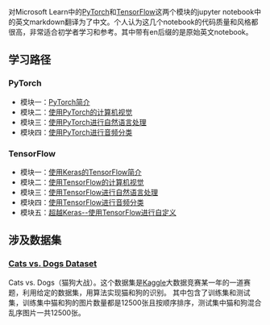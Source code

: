 对Microsoft Learn中的[PyTorch](https://learn.microsoft.com/zh-cn/training/paths/pytorch-fundamentals/)和[TensorFlow](https://learn.microsoft.com/zh-cn/training/paths/tensorflow-fundamentals/)这两个模块的jupyter notebook中的英文markdown翻译为了中文。个人认为这几个notebook的代码质量和风格都很高，非常适合初学者学习和参考。其中带有en后缀的是原始英文notebook。

## 学习路径

### PyTorch

- 模块一：[PyTorch简介](/PyTorch/intro-pytorch/1-introduction.md)
- 模块二：[使用PyTorch的计算机视觉](/PyTorch/computer-vision/1-introduction.md)
- 模块三：[使用PyTorch进行自然语言处理](PyTorch/nlp/1.introduction.md)
- 模块四：[使用PyTorch进行音频分类](PyTorch/audio/1-introduction.md)

### TensorFlow

- 模块一：[使用Keras的TensorFlow简介](./TensorFlow/intro-keras/1-introduction.md)
- 模块二：[使用TensorFlow的计算机视觉](./TensorFlow/computer-vision/1-introduction.md)
- 模块三：[使用TensorFlow进行自然语言处理](./TensorFlow/nlp/1-introduction.md)
- 模块四：[使用TensorFlow进行音频分类](./TensorFlow/audio/1-introduction.md)
- 模块五：[超越Keras--使用TensorFlow进行自定义](./TensorFlow/intro-tf/1-introduction.md)

## 涉及数据集

### [Cats vs. Dogs Dataset](https://download.microsoft.com/download/3/E/1/3E1C3F21-ECDB-4869-8368-6DEBA77B919F/kagglecatsanddogs_5340.zip) 
Cats vs. Dogs（猫狗大战）。这个数据集是[Kaggle](https://www.kaggle.com/datasets/karakaggle/kaggle-cat-vs-dog-dataset)大数据竞赛某一年的一道赛题，利用给定的数据集，用算法实现猫和狗的识别。 其中包含了训练集和测试集，训练集中猫和狗的图片数量都是12500张且按顺序排序，测试集中猫和狗混合乱序图片一共12500张。





